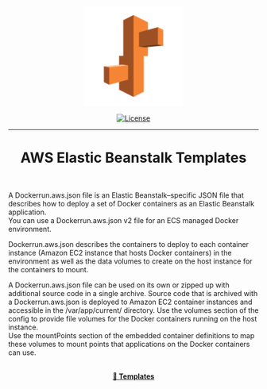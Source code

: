 <p align="center">
  <a href="https://docs.aws.amazon.com/pt_br/elastic-beanstalk/index.html" rel="aws-elastic-beanstalk">
 <img width=200px height=200px src="beanstalk_logo.png" alt="Project logo"></a>
</p>
<div align="center">

[![License](https://img.shields.io/badge/license-MIT-blue.svg)](/LICENSE)

</div>

---

<div align="center"> 
    <h1>AWS Elastic Beanstalk Templates</h1>
</div>

<br>

A Dockerrun.aws.json file is an Elastic Beanstalk–specific JSON file that describes how to deploy a set of Docker containers as an Elastic Beanstalk application.<br> 
You can use a Dockerrun.aws.json v2 file for an ECS managed Docker environment.

Dockerrun.aws.json describes the containers to deploy to each container instance (Amazon EC2 instance that hosts Docker containers) in the environment as well as the data volumes to create on the host instance for the containers to mount.

A Dockerrun.aws.json file can be used on its own or zipped up with additional source code in a single archive. Source code that is archived with a Dockerrun.aws.json is deployed to Amazon EC2 container instances and accessible in the /var/app/current/ directory. Use the volumes section of the config to provide file volumes for the Docker containers running on the host instance.<br>
Use the mountPoints section of the embedded container definitions to map these volumes to mount points that applications on the Docker containers can use.<br></br>

<p align="center"> 
  <a href="https://github.com/franchialan/aws-webapp-templates/tree/main/templates" rel="templates"> <strong> 📝 Templates </strong>